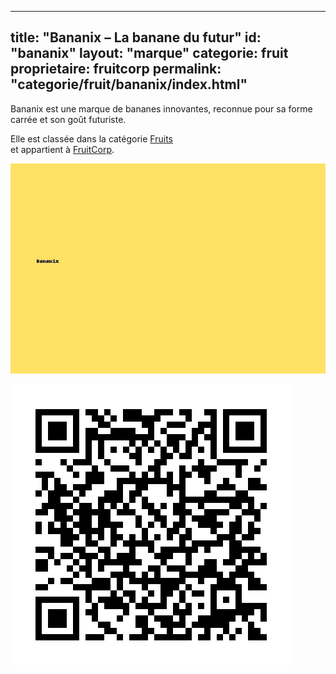 
---
title: "Bananix – La banane du futur"
id: "bananix"
layout: "marque"
categorie: fruit
proprietaire: fruitcorp
permalink: "categorie/fruit/bananix/index.html"
---

Bananix est une marque de bananes innovantes, reconnue pour sa forme carrée et son goût futuriste.

Elle est classée dans la catégorie [Fruits](/categorie/fruit/)  
et appartient à [FruitCorp](/proprietaire/fruitcorp/).

![Bananix](/static/img/bananix.jpg)

![QR Code](/static/qrcodes/bananix.png)
